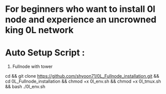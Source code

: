 # For beginners who want to install 0l node and experience an uncrowned king 0L network

# Auto Setup Script :

  1. Fullnode with tower
  
  cd && git clone https://github.com/shyoon71/0L_Fullnode_installation.git && cd 0L_Fullnode_installation && chmod +x 0l_env.sh && chmod +x 0l_tmux.sh && bash ./0l_env.sh